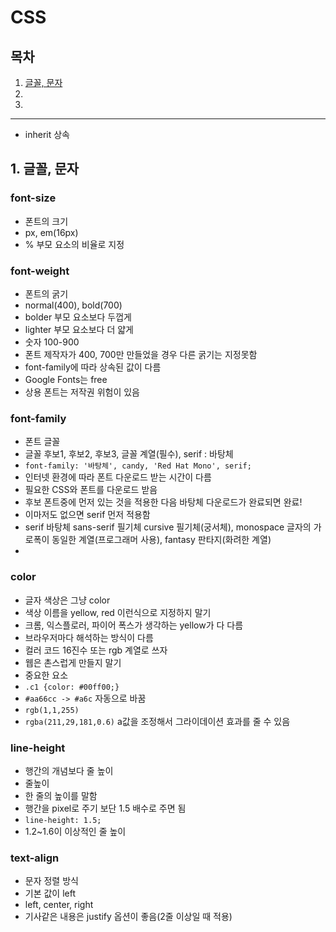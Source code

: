 # CSS

## 목차
<ol>
  <li><a href="#a">글꼴, 문자 </a></li>
  <li><a href="#"> </a></li>
  <li><a href="#"> </a></li>
</ol>

---
- inherit 상속

<div id="a"></div>

## 1. 글꼴, 문자

### font-size
- 폰트의 크기
- px, em(16px)
- % 부모 요소의 비율로 지정

### font-weight
- 폰트의 굵기
- normal(400), bold(700)
- bolder 부모 요소보다 두껍게
- lighter 부모 요소보다 더 얇게
- 숫자 100-900
- 폰트 제작자가 400, 700만 만들었을 경우 다른 굵기는 지정못함
- font-family에 따라 상속된 값이 다름 
- Google Fonts는 free
- 상용 폰트는 저작권 위험이 있음

### font-family
- 폰트 글꼴
- 글꼴 후보1, 후보2, 후보3, 글꼴 계열(필수), serif : 바탕체
- `font-family: '바탕체', candy, 'Red Hat Mono', serif;`
- 인터넷 환경에 따라 폰트 다운로드 받는 시간이 다름
- 필요한 CSS와 폰트를 다운로드 받음
- 후보 폰트중에 먼저 있는 것을 적용한 다음 바탕체 다운로드가 완료되면 완료!
- 이마저도 없으면 serif 먼저 적용함
- serif 바탕체 sans-serif 필기체 cursive 필기체(궁서체), monospace 글자의 가로폭이 동일한 계열(프로그래머 사용), fantasy 판타지(화려한 계열)
- 


### color
- 글자 색상은 그냥 color
- 색상 이름을 yellow, red 이런식으로 지정하지 말기
- 크롬, 익스플로러, 파이어 폭스가 생각하는 yellow가 다 다름
- 브라우저마다 해석하는 방식이 다름
- 컬러 코드 16진수 또는 rgb 계열로 쓰자
- 웹은 촌스럽게 만들지 말기
- 중요한 요소
- `.c1 {color: #00ff00;}`
- `#aa66cc -> #a6c` 자동으로 바꿈
- `rgb(1,1,255)`
- `rgba(211,29,181,0.6)` a값을 조정해서 그라이데이션 효과를 줄 수 있음

### line-height
- 행간의 개념보다 줄 높이
- 줄높이
- 한 줄의 높이를 말함
- 행간을 pixel로 주기 보단 1.5 배수로 주면 됨
- `line-height: 1.5;`
- 1.2~1.6이 이상적인 줄 높이
  
### text-align
- 문자 정렬 방식
- 기본 값이 left
- left, center, right
- 기사같은 내용은 justify 옵션이 좋음(2줄 이상일 때 적용)